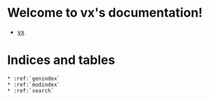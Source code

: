 Welcome to vx's documentation!
===================================

* [vx](api/vx.rst)


Indices and tables
==================

```eval_rst
* :ref:`genindex`
* :ref:`modindex`
* :ref:`search`
```

